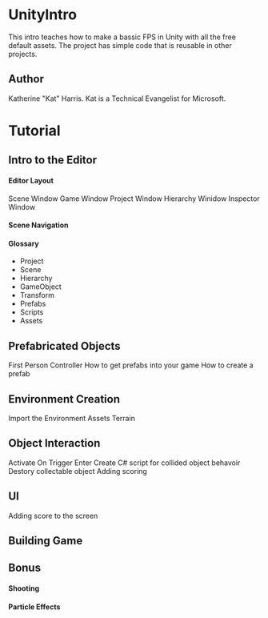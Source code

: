 # UnityIntro
This intro teaches how to make a bassic FPS in Unity with all the free default assets. The project has simple code that is reusable in other projects. 

## Author
Katherine "Kat" Harris. Kat is a Technical Evangelist for Microsoft. 

# Tutorial

## Intro to the Editor
#### Editor Layout
Scene Window
Game Window
Project Window
Hierarchy Winidow
Inspector Window

#### Scene Navigation
#### Glossary
* Project 
* Scene
* Hierarchy
* GameObject
* Transform
* Prefabs
* Scripts
* Assets

## Prefabricated Objects
First Person Controller
How to get prefabs into your game
How to create a prefab

## Environment Creation
Import the Environment Assets
Terrain

## Object Interaction
Activate On Trigger Enter
Create C# script for collided object behavoir
Destory collectable object
Adding scoring

## UI
Adding score to the screen

## Building Game

## Bonus

#### Shooting

#### Particle Effects
